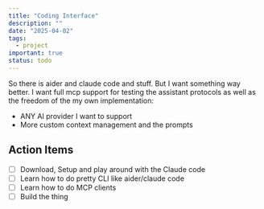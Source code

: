 ```yaml
---
title: "Coding Interface"
description: ""
date: "2025-04-02"
tags:
  - project
important: true
status: todo
---
```


So there is aider and claude code and stuff. 
But I want something way better. I want full mcp support for testing 
the assistant protocols as well as the freedom of the my own implementation:

- ANY AI provider I want to support
- More custom context management and the prompts

## Action Items

- [ ] Download, Setup and play around with the Claude code
- [ ] Learn how to do pretty CLI like aider/claude code
- [ ] Learn how to do MCP clients
- [ ] Build the thing
